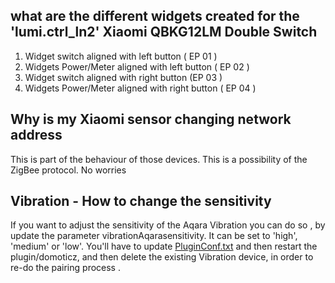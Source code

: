 
## what are the different widgets created for the 'lumi.ctrl_ln2' Xiaomi QBKG12LM Double Switch
1. Widget switch aligned with left button ( EP 01 )
1. Widgets Power/Meter aligned with left button ( EP 02 )
1. Widget switch aligned with right button (EP 03 )
1. Widgets Power/Meter aligned with right button ( EP 04 )

## Why is my Xiaomi sensor changing network address
This is part of the behaviour of those devices. This is a possibility of the ZigBee protocol. No worries

## Vibration - How to change the sensitivity
If you want to adjust the sensitivity of the Aqara Vibration you can do so , by update the parameter vibrationAqarasensitivity. It can be set to 'high', 'medium' or 'low'. You'll have to update [PluginConf.txt](https://github.com/pipiche38/Domoticz-Zigate-Wiki/master/en-eng/PluginConf) and then restart the plugin/domoticz, and then delete the existing Vibration device, in order to re-do the pairing process .
